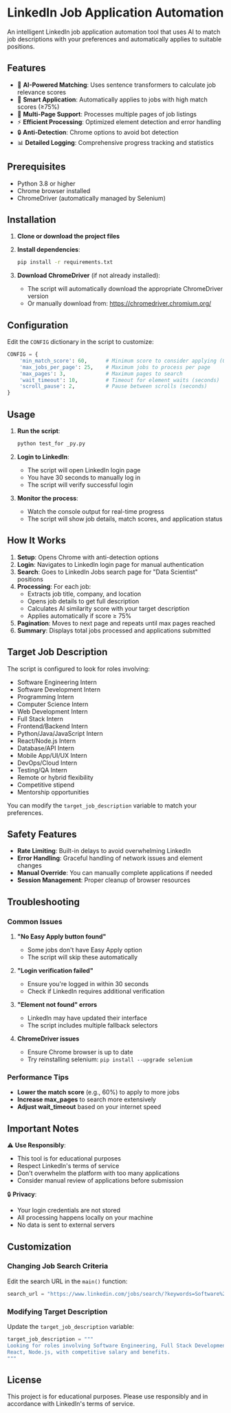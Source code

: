 # LinkedIn Job Application Automation

An intelligent LinkedIn job application automation tool that uses AI to match job descriptions with your preferences and automatically applies to suitable positions.

## Features

- 🤖 **AI-Powered Matching**: Uses sentence transformers to calculate job relevance scores
- 🎯 **Smart Application**: Automatically applies to jobs with high match scores (≥75%)
- 📄 **Multi-Page Support**: Processes multiple pages of job listings
- ⚡ **Efficient Processing**: Optimized element detection and error handling
- 🔒 **Anti-Detection**: Chrome options to avoid bot detection
- 📊 **Detailed Logging**: Comprehensive progress tracking and statistics

## Prerequisites

- Python 3.8 or higher
- Chrome browser installed
- ChromeDriver (automatically managed by Selenium)

## Installation

1. **Clone or download the project files**

2. **Install dependencies**:
   ```bash
   pip install -r requirements.txt
   ```

3. **Download ChromeDriver** (if not already installed):
   - The script will automatically download the appropriate ChromeDriver version
   - Or manually download from: https://chromedriver.chromium.org/

## Configuration

Edit the `CONFIG` dictionary in the script to customize:

```python
CONFIG = {
    'min_match_score': 60,      # Minimum score to consider applying (0-100)
    'max_jobs_per_page': 25,    # Maximum jobs to process per page
    'max_pages': 3,             # Maximum pages to search
    'wait_timeout': 10,         # Timeout for element waits (seconds)
    'scroll_pause': 2,          # Pause between scrolls (seconds)
}
```

## Usage

1. **Run the script**:
   ```bash
   python test_for _py.py
   ```

2. **Login to LinkedIn**:
   - The script will open LinkedIn login page
   - You have 30 seconds to manually log in
   - The script will verify successful login

3. **Monitor the process**:
   - Watch the console output for real-time progress
   - The script will show job details, match scores, and application status

## How It Works

1. **Setup**: Opens Chrome with anti-detection options
2. **Login**: Navigates to LinkedIn login page for manual authentication
3. **Search**: Goes to LinkedIn Jobs search page for "Data Scientist" positions
4. **Processing**: For each job:
   - Extracts job title, company, and location
   - Opens job details to get full description
   - Calculates AI similarity score with your target description
   - Applies automatically if score ≥ 75%
5. **Pagination**: Moves to next page and repeats until max pages reached
6. **Summary**: Displays total jobs processed and applications submitted

## Target Job Description

The script is configured to look for roles involving:
- Software Engineering Intern
- Software Development Intern
- Programming Intern
- Computer Science Intern
- Web Development Intern
- Full Stack Intern
- Frontend/Backend Intern
- Python/Java/JavaScript Intern
- React/Node.js Intern
- Database/API Intern
- Mobile App/UI/UX Intern
- DevOps/Cloud Intern
- Testing/QA Intern
- Remote or hybrid flexibility
- Competitive stipend
- Mentorship opportunities

You can modify the `target_job_description` variable to match your preferences.

## Safety Features

- **Rate Limiting**: Built-in delays to avoid overwhelming LinkedIn
- **Error Handling**: Graceful handling of network issues and element changes
- **Manual Override**: You can manually complete applications if needed
- **Session Management**: Proper cleanup of browser resources

## Troubleshooting

### Common Issues

1. **"No Easy Apply button found"**
   - Some jobs don't have Easy Apply option
   - The script will skip these automatically

2. **"Login verification failed"**
   - Ensure you're logged in within 30 seconds
   - Check if LinkedIn requires additional verification

3. **"Element not found" errors**
   - LinkedIn may have updated their interface
   - The script includes multiple fallback selectors

4. **ChromeDriver issues**
   - Ensure Chrome browser is up to date
   - Try reinstalling selenium: `pip install --upgrade selenium`

### Performance Tips

- **Lower the match score** (e.g., 60%) to apply to more jobs
- **Increase max_pages** to search more extensively
- **Adjust wait_timeout** based on your internet speed

## Important Notes

⚠️ **Use Responsibly**:
- This tool is for educational purposes
- Respect LinkedIn's terms of service
- Don't overwhelm the platform with too many applications
- Consider manual review of applications before submission

🔒 **Privacy**:
- Your login credentials are not stored
- All processing happens locally on your machine
- No data is sent to external servers

## Customization

### Changing Job Search Criteria

Edit the search URL in the `main()` function:
```python
search_url = "https://www.linkedin.com/jobs/search/?keywords=Software%20Engineer&location=United%20States"
```

### Modifying Target Description

Update the `target_job_description` variable:
```python
target_job_description = """
Looking for roles involving Software Engineering, Full Stack Development, 
React, Node.js, with competitive salary and benefits.
"""
```

## License

This project is for educational purposes. Please use responsibly and in accordance with LinkedIn's terms of service. 
